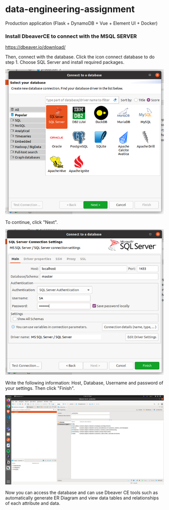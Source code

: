 # data-engineering-assignment

Production application (Flask + DynamoDB + Vue + Element UI + Docker)

### Install DbeaverCE to connect with the MSQL SERVER

https://dbeaver.io/download/

Then, connect with the database. Click the icon connect database to do step 1. Choose SQL Server and install required packages.

![Dbeaver step 1](./images/Dbeaver-step1.png "Step 1")

To continue, click "Next".

![Dbeaver step 2](./images/Dbeaver-step2.png "Step 2")

Write the following information: Host, Database, Username and password of your settings. Then click "Finish".

![Dbeaver step 3](./images/Dbeaver-step3.png "Step 3")

Now you can access the database and can use Dbeaver CE tools such as automatically generate ER Diagram and view data tables and relationships of each attribute and data.
